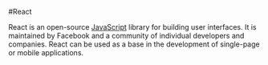 #React

React is an open-source [JavaScript](wiki/JavaScript) library for building user interfaces. It is maintained by Facebook and a community of individual developers and companies. React can be used as a base in the development of single-page or mobile applications.